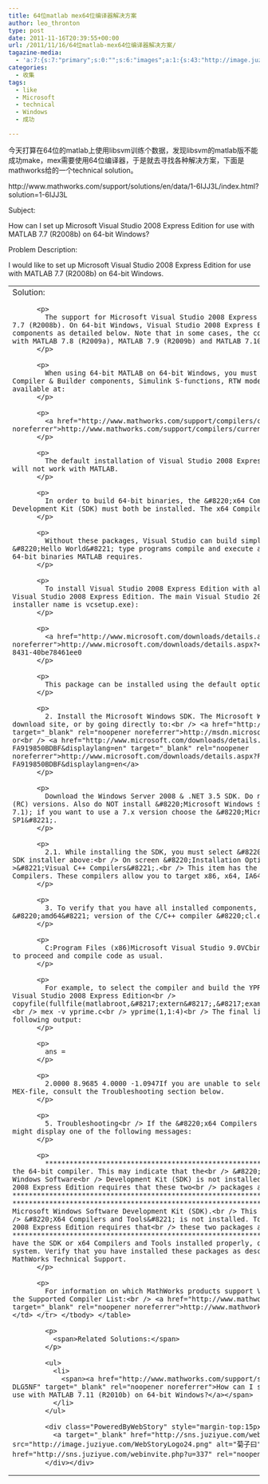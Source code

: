 ```yaml
---
title: 64位matlab mex64位编译器解决方案
author: leo_thronton
type: post
date: 2011-11-16T20:39:55+00:00
url: /2011/11/16/64位matlab-mex64位编译器解决方案/
tagazine-media:
  - 'a:7:{s:7:"primary";s:0:"";s:6:"images";a:1:{s:43:"http://image.juziyue.com/WebStoryLogo24.png";a:6:{s:8:"file_url";s:43:"http://image.juziyue.com/WebStoryLogo24.png";s:5:"width";s:2:"24";s:6:"height";s:2:"24";s:4:"type";s:5:"image";s:4:"area";s:3:"576";s:9:"file_path";s:0:"";}}s:6:"videos";a:0:{}s:11:"image_count";s:1:"1";s:6:"author";s:8:"17923878";s:7:"blog_id";s:8:"17292043";s:9:"mod_stamp";s:19:"2011-11-16 20:39:55";}'
categories:
  - 收集
tags:
  - like
  - Microsoft
  - technical
  - Windows
  - 成功

---
```

<div class="PublishedByWebStory-[6]51_C7CF0D4B61DE422FAEB08899F8FF71A2_F69761C3BE114F9687C360E7AB72FEE6">
  <span>今天打算在64位的matlab上使用libsvm训练个数据，发现libsvm的matlab版不能成功make，mex需要使用64位编译器，于是就去寻找各种解决方案，下面是mathworks给的一个technical solution。</p> 
  
  <p>
    http://www.mathworks.com/support/solutions/en/data/1-6IJJ3L/index.html?solution=1-6IJJ3L
  </p>
  
  <p>
    Subject:</span>
  </p>
  
  <p>
    <span>How can I set up Microsoft Visual Studio 2008 Express Edition for use with MATLAB 7.7 (R2008b) on 64-bit Windows?</span>
  </p>
  
  <p>
    <span>Problem Description:</span>
  </p>
  
  <p>
    <span>I would like to set up Microsoft Visual Studio 2008 Express Edition for use with MATLAB 7.7 (R2008b) on 64-bit Windows.</span>
  </p></p> 
  
  <table>
    <tr>
      <td width="550">
        <div>
          Solution: </p> 
          
          <p>
            The support for Microsoft Visual Studio 2008 Express Edition to create MEX files has been added in MATLAB 7.7 (R2008b). On 64-bit Windows, Visual Studio 2008 Express Edition support requires you to install some optional components as detailed below. Note that in some cases, the configuration steps described below are known to work with MATLAB 7.8 (R2009a), MATLAB 7.9 (R2009b) and MATLAB 7.10 (R2010a) as well.
          </p>
          
          <p>
            When using 64-bit MATLAB on 64-bit Windows, you must use a 64-bit compiler to build MEX-files, MATLAB Compiler & Builder components, Simulink S-functions, RTW models, etc. The full list of supported products is available at:
          </p>
          
          <p>
            <a href="http://www.mathworks.com/support/compilers/current_release/" target="_blank" rel="noopener noreferrer">http://www.mathworks.com/support/compilers/current_release/</a>
          </p>
          
          <p>
            The default installation of Visual Studio 2008 Express is only capable of building 32-bit binaries, and will not work with MATLAB.
          </p>
          
          <p>
            In order to build 64-bit binaries, the &#8220;x64 Compilers and Tools&#8221; and Microsoft Windows Software Development Kit (SDK) must both be installed. The x64 Compilers and Tools are not installed by default.
          </p>
          
          <p>
            Without these packages, Visual Studio can build simple C/C++ applications as 32-bit binaries &#8212; &#8220;Hello World&#8221; type programs compile and execute as expected. However, Visual Studio cannot build the 64-bit binaries MATLAB requires.
          </p>
          
          <p>
            To install Visual Studio 2008 Express Edition with all required components:<br /> 1. Install Microsoft Visual Studio 2008 Express Edition. The main Visual Studio 2008 Express installer is available from (the C++ installer name is vcsetup.exe):
          </p>
          
          <p>
            <a href="http://www.microsoft.com/downloads/details.aspx?" target="_blank" rel="noopener noreferrer">http://www.microsoft.com/downloads/details.aspx?</a><br /> displaylang=en&FamilyID=a22341ee-21db-43aa-8431-40be78461ee0
          </p>
          
          <p>
            This package can be installed using the default options.
          </p>
          
          <p>
            2. Install the Microsoft Windows SDK. The Microsoft Windows SDK is available by searching Microsoft&#8217;s download site, or by going directly to:<br /> <a href="http://msdn.microsoft.com/en-us/windowsserver/bb980924.aspx" target="_blank" rel="noopener noreferrer">http://msdn.microsoft.com/en-us/windowsserver/bb980924.aspx</a><br /> or<br /> <a href="http://www.microsoft.com/downloads/details.aspx?FamilyId=F26B1AA4-741A-433A-9BE5-FA919850BDBF&displaylang=en" target="_blank" rel="noopener noreferrer">http://www.microsoft.com/downloads/details.aspx?FamilyId=F26B1AA4-741A-433A-9BE5-FA919850BDBF&displaylang=en</a>
          </p>
          
          <p>
            Download the Windows Server 2008 & .NET 3.5 SDK. Do not install beta or &#8216;Release Candidate&#8217; (RC) versions. Also do NOT install &#8220;Microsoft Windows SDK for Windows 7 and .NET Framework 4&#8221; (version 7.1); if you want to use a 7.x version choose the &#8220;Microsoft Windows SDK for Windows 7 and .NET Framework 3.5 SP1&#8221;.
          </p>
          
          <p>
            2.1. While installing the SDK, you must select &#8220;x64 Compilers and Tools&#8221;. For example, in the SDK installer above:<br /> On screen &#8220;Installation Options&#8221;<br /> Select &#8220;Developer Tools&#8221;->&#8221;Visual C++ Compilers&#8221;.<br /> This item has the Feature Description &#8220;Install the Visual C++ 9.0 Compilers. These compilers allow you to target x86, x64, IA64 processor architectures.&#8221;
          </p>
          
          <p>
            3. To verify that you have all installed components, check that the Microsoft SDK contains the &#8220;amd64&#8221; version of the C/C++ compiler &#8220;cl.exe&#8221;. This is usually installed into
          </p>
          
          <p>
            C:Program Files (x86)Microsoft Visual Studio 9.0VCbinamd64cl.exe<br /> 4. At this point you should be able to proceed and compile code as usual.
          </p>
          
          <p>
            For example, to select the compiler and build the YPRIME.C example MEX-file,<br /> mex -setup % Select Visual Studio 2008 Express Edition<br /> copyfile(fullfile(matlabroot,&#8217;extern&#8217;,&#8217;examples&#8217;,&#8217;mex&#8217;,&#8217;yprime.c&#8217;))<br /> mex -v yprime.c<br /> yprime(1,1:4)<br /> The final line should execute the MEX-file, and calculate the following output:
          </p>
          
          <p>
            ans =
          </p>
          
          <p>
            2.0000 8.9685 4.0000 -1.0947If you are unable to select your compiler, compile the MEX-file, or execute the MEX-file, consult the Troubleshooting section below.
          </p>
          
          <p>
            5. Troubleshooting<br /> If the &#8220;x64 Compilers and Tools&#8221; are not installed properly, MATLAB might display one of the following messages:
          </p>
          
          <p>
            *****************************************************************************<br /> Error: Could not find the 64-bit compiler. This may indicate that the<br /> &#8220;X64 Compilers and Tools&#8221; or the Microsoft Windows Software<br /> Development Kit (SDK) is not installed. To build 64-bit MEX-files<br /> Microsoft Visual C++ 2008 Express Edition requires that these two<br /> packages are installed properly.<br /> *****************************************************************************<br /> *****************************************************************************<br /> Error: Could not find the Microsoft Windows Software Development Kit (SDK).<br /> This may indicate that the Microsoft Windows SDK or the<br /> &#8220;X64 Compilers and Tools&#8221; is not installed. To build 64-bit<br /> MEX-files Microsoft Visual C++ 2008 Express Edition requires that<br /> these two packages are installed properly.<br /> *****************************************************************************If you see these messages, you may not have the SDK or x64 Compilers and Tools installed properly, or MATLAB may not be able to locate them on your system. Verify that you have installed these packages as described above. For additional assistance, contact MathWorks Technical Support.
          </p>
          
          <p>
            For information on which MathWorks products support Visual Studio 2008 Express Edition in your release, see the Supported Compiler List:<br /> <a href="http://www.mathworks.com/support/compilers/current_release/" target="_blank" rel="noopener noreferrer">http://www.mathworks.com/support/compilers/current_release/</a></div> </td> </tr> </tbody> </table> 
            
            <p>
              <span>Related Solutions:</span>
            </p>
            
            <ul>
              <li>
                <span><a href="http://www.mathworks.com/support/solutions/en/data/1-DLG5NF/index.html?solution=1-DLG5NF" target="_blank" rel="noopener noreferrer">How can I set up Microsoft Visual Studio 2010 Express Edition for use with MATLAB 7.11 (R2010b) on 64-bit Windows?</a></span>
              </li>
            </ul>
            
            <div class="PoweredByWebStory" style="margin-top:15px;margin-bottom:10px;">
              <a target="_blank" href="http://sns.juziyue.com/webinvite.php?u=337" rel="noopener noreferrer"><img src="http://image.juziyue.com/WebStoryLogo24.png" alt="菊子曰" style="border:0;" /></a>&nbsp;我用<a target="_blank" href="http://sns.juziyue.com/webinvite.php?u=337" rel="noopener noreferrer">菊子曰</a>写博客，你呢？
            </div></div>